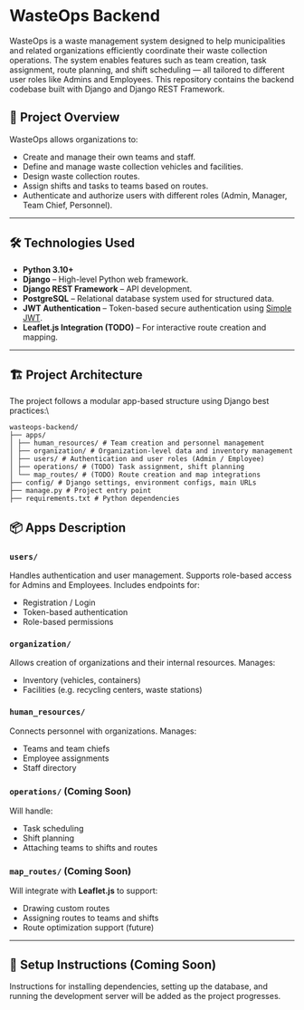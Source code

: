 # WasteOps Backend

WasteOps is a waste management system designed to help municipalities and related organizations efficiently coordinate their waste collection operations. The system enables features such as team creation, task assignment, route planning, and shift scheduling — all tailored to different user roles like Admins and Employees. This repository contains the backend codebase built with Django and Django REST Framework.



## 🚀 Project Overview

WasteOps allows organizations to:
- Create and manage their own teams and staff.
- Define and manage waste collection vehicles and facilities.
- Design waste collection routes.
- Assign shifts and tasks to teams based on routes.
- Authenticate and authorize users with different roles (Admin, Manager, Team Chief, Personnel).

---

## 🛠️ Technologies Used

- **Python 3.10+**
- **Django** – High-level Python web framework.
- **Django REST Framework** – API development.
- **PostgreSQL** – Relational database system used for structured data.
- **JWT Authentication** – Token-based secure authentication using [Simple JWT](https://django-rest-framework-simplejwt.readthedocs.io/en/latest/).
- **Leaflet.js Integration (TODO)** – For interactive route creation and mapping.


---

## 🏗️ Project Architecture

The project follows a modular app-based structure using Django best practices:\

```
wasteops-backend/
├── apps/
│ ├── human_resources/ # Team creation and personnel management
│ ├── organization/ # Organization-level data and inventory management
│ ├── users/ # Authentication and user roles (Admin / Employee)
│ ├── operations/ # (TODO) Task assignment, shift planning
│ └── map_routes/ # (TODO) Route creation and map integrations
├── config/ # Django settings, environment configs, main URLs
├── manage.py # Project entry point
├── requirements.txt # Python dependencies
```

## 📦 Apps Description

### `users/`
Handles authentication and user management. Supports role-based access for Admins and Employees. Includes endpoints for:
- Registration / Login
- Token-based authentication
- Role-based permissions

### `organization/`
Allows creation of organizations and their internal resources. Manages:
- Inventory (vehicles, containers)
- Facilities (e.g. recycling centers, waste stations)

### `human_resources/`
Connects personnel with organizations. Manages:
- Teams and team chiefs
- Employee assignments
- Staff directory

### `operations/` (Coming Soon)
Will handle:
- Task scheduling
- Shift planning
- Attaching teams to shifts and routes

### `map_routes/` (Coming Soon)
Will integrate with **Leaflet.js** to support:
- Drawing custom routes
- Assigning routes to teams and shifts
- Route optimization support (future)


---


## 📄 Setup Instructions (Coming Soon)

Instructions for installing dependencies, setting up the database, and running the development server will be added as the project progresses.
